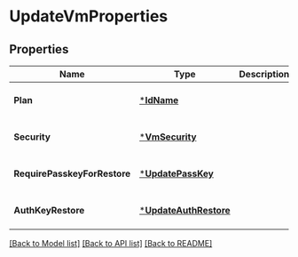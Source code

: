 # UpdateVmProperties

## Properties
Name | Type | Description | Notes
------------ | ------------- | ------------- | -------------
**Plan** | [***IdName**](IdName.md) |  | [optional] [default to null]
**Security** | [***VmSecurity**](VMSecurity.md) |  | [optional] [default to null]
**RequirePasskeyForRestore** | [***UpdatePassKey**](UpdatePassKey.md) |  | [optional] [default to null]
**AuthKeyRestore** | [***UpdateAuthRestore**](UpdateAuthRestore.md) |  | [optional] [default to null]

[[Back to Model list]](../README.md#documentation-for-models) [[Back to API list]](../README.md#documentation-for-api-endpoints) [[Back to README]](../README.md)

